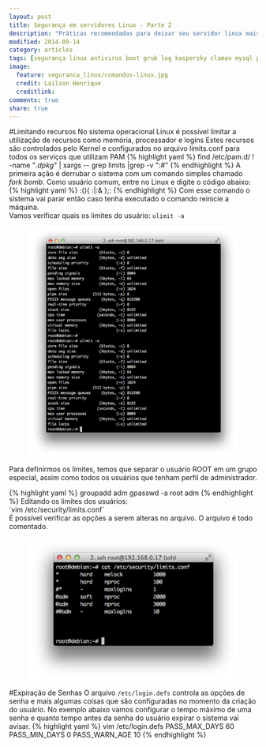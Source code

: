 ```yaml
---
layout: post
title: Segurança em servidores Linux - Parte 2
description: "Práticas recomendadas para deixar seu servidor linux mais seguro"
modified: 2014-09-14
category: articles
tags: [segurança linux antivirus boot grub log kaspersky clamav mysql patições]
image:
  feature: seguranca_linux/comandos-linux.jpg
  credit: Lailson Henrique
  creditlink: 
comments: true
share: true
---
```



#Limitando recursos
No sistema operacional Linux é possível limitar a utilização de recursos como memória, processador e logins
Estes recursos são controlados pelo Kernel e configurados no arquivo limits.conf para todos os serviços que utilizam PAM
{% highlight yaml %}
find /etc/pam.d/ \! -name "*.dpkg*" | xargs -- grep limits |grep -v ":#"
{% endhighlight %}
A primeira ação é derrubar o sistema com um comando simples chamado <em>fork bomb</em>. Como usuário comum, entre no Linux e digite o código abaixo:
{% highlight yaml %}
:(){ :|:& };:
{% endhighlight %}
Com esse comando o sistema vai parar então caso tenha executado o comando reinicie a máquina.<br>
Vamos verificar quais os limites do usuário: `ulimit -a`
 <figure>
 	<img src="/images/seguranca_linux/ulimit-a.png">
 </figure>
<p>Para definirmos os limites, temos que separar o usuário ROOT em um grupo especial, assim como todos os usuários que tenham perfil de administrador.</p>
{% highlight yaml %}
groupadd adm
gpasswd -a root adm
{% endhighlight %}
Editando os limites dos usuários:<br>
`vim /etc/security/limits.conf`<br>
É possível verificar as opções a serem alteras no arquivo. O arquivo é todo comentado.
 <figure>
 	<img src="/images/seguranca_linux/limits-conf.png">
 </figure>

#Expiração de Senhas
O arquivo `/etc/login.defs` controla as opções de senha e mais algumas coisas que são configuradas no momento da criação do usuário.
No exemplo abaixo vamos configurar o tempo máximo de uma senha e quanto tempo antes da senha do usuário expirar o sistema vai avisar.
{% highlight yaml %}
vim /etc/login.defs
     PASS_MAX_DAYS 60
     PASS_MIN_DAYS 0
     PASS_WARN_AGE 10
{% endhighlight %}